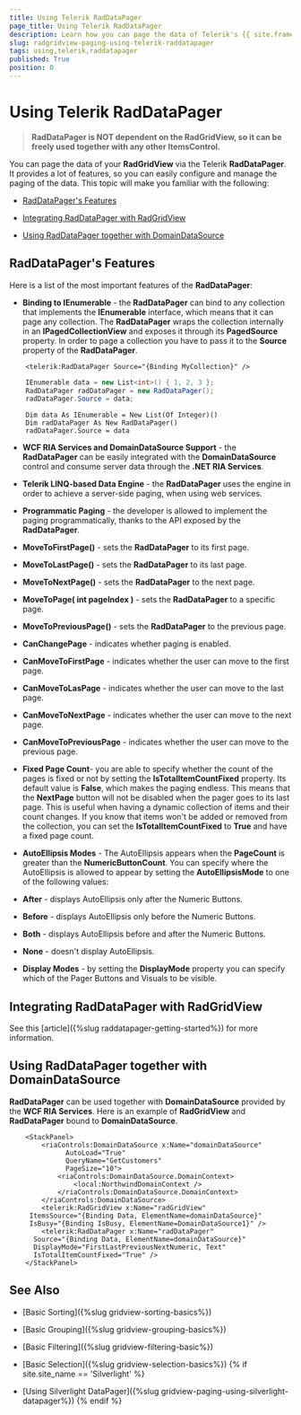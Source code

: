 ```yaml
---
title: Using Telerik RadDataPager
page_title: Using Telerik RadDataPager
description: Learn how you can page the data of Telerik's {{ site.framework_name }} DataGrid through the integration with RadDataPager that provides plenty of features.
slug: radgridview-paging-using-telerik-raddatapager
tags: using,telerik,raddatapager
published: True
position: 0
---
```


# Using Telerik RadDataPager

>__RadDataPager is NOT dependent on the RadGridView, so it can be freely used together with any other ItemsControl.__

You can page the data of your __RadGridView__ via the Telerik __RadDataPager__. It provides a lot of features, so you can easily configure and manage the paging of the data. This topic will make you familiar with the following:

* [RadDataPager's Features](#raddatapagers-features)

* [Integrating RadDataPager with RadGridView](#integrating-raddatapager-with-radgridview)

* [Using RadDataPager together with DomainDataSource](#using-raddatapager-together-with-domaindatasource)

## RadDataPager's Features

Here is a list of the most important features of the __RadDataPager__:

* __Binding to IEnumerable__ - the __RadDataPager__ can bind to any collection that implements the __IEnumerable__ interface, which means that it can page any collection. The __RadDataPager__ wraps the collection internally in an __IPagedCollectionView__ and exposes it through its __PagedSource__ property. In order to page a collection you have to pass it to the __Source__ property of the __RadDataPager__.



```XAML
	<telerik:RadDataPager Source="{Binding MyCollection}" />
```



```C#
	IEnumerable data = new List<int>() { 1, 2, 3 };
	RadDataPager radDataPager = new RadDataPager();
	radDataPager.Source = data;
```



```VB.NET
	Dim data As IEnumerable = New List(Of Integer)()
	Dim radDataPager As New RadDataPager()
	radDataPager.Source = data
```

* __WCF RIA Services and DomainDataSource Support__ - the __RadDataPager__ can be easily integrated with the __DomainDataSource__ control and consume server data through the __.NET RIA Services__.

* __Telerik LINQ-based Data Engine__ - the __RadDataPager__ uses the engine in order to achieve a server-side paging, when using web services.

* __Programmatic Paging__ - the developer is allowed to implement the paging programmatically, thanks to the API exposed by the __RadDataPager__.

* __MoveToFirstPage()__ - sets the __RadDataPager__ to its first page.

* __MoveToLastPage()__ - sets the __RadDataPager__ to its last page.

* __MoveToNextPage()__ - sets the __RadDataPager__ to the next page.

* __MoveToPage( int pageIndex )__ - sets the __RadDataPager__ to a specific page.

* __MoveToPreviousPage()__ - sets the __RadDataPager__ to the previous page.

* __CanChangePage__ - indicates whether paging is enabled.

* __CanMoveToFirstPage__ - indicates whether the user can move to the first page.

* __CanMoveToLasPage__ - indicates whether the user can move to the last page.

* __CanMoveToNextPage__ - indicates whether the user can move to the next page.

* __CanMoveToPreviousPage__ - indicates whether the user can move to the previous page.

* __Fixed Page Count__- you are able to specify whether the count of the pages is fixed or not by setting the __IsTotalItemCountFixed__ property. Its default value is __False__, which makes the paging endless. This means that the __NextPage__ button will not be disabled when the pager goes to its last page. This is useful when having a dynamic collection of items and their count changes. If you know that items won't be added or removed from the collection, you can set the __IsTotalItemCountFixed__ to __True__ and have a fixed page count.

* __AutoEllipsis Modes__ - The AutoEllipsis appears when the __PageCount__ is greater than the __NumericButtonCount__. You can specify where the AutoEllipsis is allowed to appear by setting the __AutoEllipsisMode__ to one of the following values:

* __After__ - displays AutoEllipsis only after the Numeric Buttons.

* __Before__ - displays AutoEllipsis only before the Numeric Buttons.

* __Both__ - displays AutoEllipsis before and after the Numeric Buttons.

* __None__ - doesn't display AutoEllipsis.

* __Display Modes__ - by setting the __DisplayMode__ property you can specify which of the Pager Buttons and Visuals to be visible.

## Integrating RadDataPager with RadGridView

See this [article]({%slug raddatapager-getting-started%}) for more information.

## Using RadDataPager together with DomainDataSource

__RadDataPager__ can be used together with __DomainDataSource__ provided by the __WCF RIA Services__. Here is an example of __RadGridView__ and __RadDataPager__ bound to __DomainDataSource__.



```XAML
	<StackPanel>
	    <riaControls:DomainDataSource x:Name="domainDataSource"
	          AutoLoad="True"
	          QueryName="GetCustomers"
	          PageSize="10">
	        <riaControls:DomainDataSource.DomainContext>
	            <local:NorthwindDomainContext />
	        </riaControls:DomainDataSource.DomainContext>
	    </riaControls:DomainDataSource>
	    <telerik:RadGridView x:Name="radGridView"
	 ItemsSource="{Binding Data, ElementName=domainDataSource}"
	 IsBusy="{Binding IsBusy, ElementName=DomainDataSource1}" />
	    <telerik:RadDataPager x:Name="radDataPager"
	  Source="{Binding Data, ElementName=domainDataSource}"
	  DisplayMode="FirstLastPreviousNextNumeric, Text"
	  IsTotalItemCountFixed="True" />
	</StackPanel>
```

## See Also

 * [Basic Sorting]({%slug gridview-sorting-basics%})

 * [Basic Grouping]({%slug gridview-grouping-basics%})

 * [Basic Filtering]({%slug gridview-filtering-basic%})

 * [Basic Selection]({%slug gridview-selection-basics%})
{% if site.site_name == 'Silverlight' %}
 * [Using Silverlight DataPager]({%slug gridview-paging-using-silverlight-datapager%})
{% endif %}

